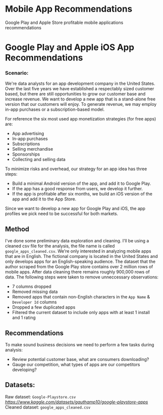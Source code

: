 # Mobile App Recommendations
Google Play and Apple Store profitable mobile applications recommendations



# Google Play and Apple iOS App Recommendations

### Scenario:

We're data analysts for an app development company in the United States. Over the last five years we have established a respectably sized customer based, but there are still opportunities to grow our customer base and increase revenue. We want to develop a new app that is a stand-alone free version that our customers will enjoy. To generate revenue, we may employ in-app purchases or a subscription-based model. 

For reference the six most used app monetization strategies (for free apps) are:

* App advertising
* In-app purchases
* Subscriptions
* Selling merchandise
* Sponsorships
* Collecting and selling data
   
To minimize risks and overhead, our strategy for an app idea has three steps:

* Build a minimal Android version of the app, and add it to Google Play.
* If the app has a good response from users, we develop it further.
* If the app is profitable after six months, we build an iOS version of the app and add it to the App Store.

Since we want to develop a new app for Google Play and iOS, the app profiles we pick need to be successful for both markets.

## Method
I've done some preliminary data exploration and cleaning. I'll be using a cleaned csv file for the analysis, the file name is called `google_apps_cleaned.csv`.
We're only interested in analyzing mobile apps that are in English. The fictional company is located in the United States and only develops apps for an English-speaking audience.
The dataset that the author scraped from the Google Play store contains over 2 million rows of mobile apps. After data cleaning there remains roughly 900,000 rows of data. The following steps were taken to remove unneccessary observations:
* 7 columns dropped
* Removed missing data
* Removed apps that contain non-English characters in the `App Name` & `Developer Id` columns
* Dropped a few duplicated apps
* Filtered the current dataset to include only apps with at least 1 install and 1 rating

## Recommendations
To make sound business decisions we need to perform a few tasks during analysis:
* Review potential customer base, what are consumers downloading?
* Gauge our competition, what types of apps are our competitors developing?

## Datasets:
Raw dataset: `Google-Playstore.csv` *https://www.kaggle.com/datasets/gauthamp10/google-playstore-apps*
Cleaned dataset: `google_apps_cleaned.csv` 

